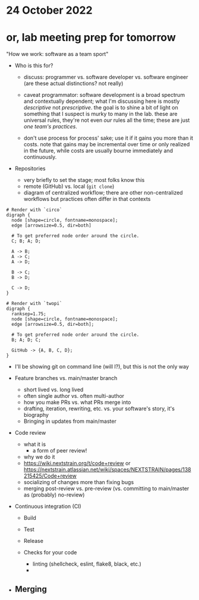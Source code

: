 # 24 October 2022
# or, lab meeting prep for tomorrow


"How we work: software as a team sport"

- Who is this for?
  - discuss: programmer vs. software developer vs. software engineer (are these actual distinctions? not really)

  - caveat programmator: software development is a broad spectrum and
    contextually dependent; what I'm discussing here is mostly _descriptive_
    not _prescriptive_. the goal is to shine a bit of light on something that I
    suspect is murky to many in the lab. these are universal rules, they're not
    even _our_ rules all the time; these are just _one team's practices_.

  - don't use process for process' sake; use it if it gains you more than it
    costs.  note that gains may be incremental over time or only realized in
    the future, while costs are usually bourne immediately and continuously.

- Repositories
  - very briefly to set the stage; most folks know this
  - remote (GitHub) vs. local (`git clone`)
  - diagram of centralized workflow; there are other non-centralized workflows
    but practices often differ in that contexts

```graphviz
# Render with `circo`
digraph {
  node [shape=circle, fontname=monospace];
  edge [arrowsize=0.5, dir=both]

  # To get preferred node order around the circle.
  C; B; A; D;

  A -> B;
  A -> C;
  A -> D;

  B -> C;
  B -> D;

  C -> D;
}
```

```graphviz
# Render with `twopi`
digraph {
  ranksep=1.75;
  node [shape=circle, fontname=monospace];
  edge [arrowsize=0.5, dir=both];

  # To get preferred node order around the circle.
  B; A; D; C;

  GitHub -> {A, B, C, D};
}
```

  - I'll be showing git on command line (will I?), but this is not the only way

- Feature branches vs. main/master branch
  - short lived vs. long lived
  - often single author vs. often multi-author
  - how you make PRs vs. what PRs merge into
  - drafting, iteration, rewriting, etc. vs. your software's story, it's biography
  - Bringing in updates from main/master

- Code review
  - what it is
    - a form of peer review!
  - why we do it
  - <https://wiki.nextstrain.org/t/code+review> or
    <https://nextstrain.atlassian.net/wiki/spaces/NEXTSTRAIN/pages/138215425/Code+review>
  - socializing of changes more than fixing bugs
  - merging post-review vs. pre-review (vs. committing to main/master as (probably) no-review)

- Continuous integration (CI)
  - Build
  - Test
  - Release

  - Checks for your code
    - linting (shellcheck, eslint, flake8, black, etc.)
    - 

- Merging
  - 
